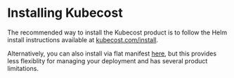 # Installing Kubecost

The recommended way to install the Kubecost product is to follow the Helm install instructions available at [kubecost.com/install](http://kubecost.com/install).

Alternatively, you can also install via flat manifest [here](https://github.com/kubecost/cost-analyzer-helm-chart/blob/master/README.md#manifest), but this provides less flexiblity for managing your deployment and has several product limitations.
